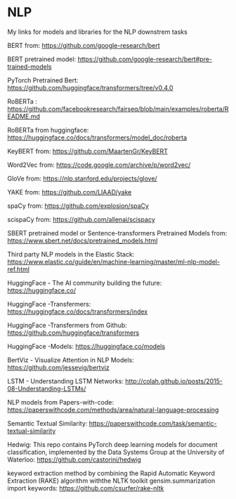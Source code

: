 # NLP

My links for models and libraries for the NLP downstrem tasks


BERT from: https://github.com/google-research/bert

BERT pretrained model: https://github.com/google-research/bert#pre-trained-models

PyTorch Pretrained Bert: https://github.com/huggingface/transformers/tree/v0.4.0

RoBERTa : https://github.com/facebookresearch/fairseq/blob/main/examples/roberta/README.md

RoBERTa from huggingface: https://huggingface.co/docs/transformers/model_doc/roberta

KeyBERT from: https://github.com/MaartenGr/KeyBERT

Word2Vec from: https://code.google.com/archive/p/word2vec/

GloVe from: https://nlp.stanford.edu/projects/glove/

YAKE from: https://github.com/LIAAD/yake

spaCy from: https://github.com/explosion/spaCy

scispaCy from: https://github.com/allenai/scispacy

SBERT pretrained model or Sentence-transformers Pretrained Models from: https://www.sbert.net/docs/pretrained_models.html

Third party NLP models in the Elastic Stack: https://www.elastic.co/guide/en/machine-learning/master/ml-nlp-model-ref.html

HuggingFace - The AI community building the future: https://huggingface.co/

HuggingFace -Transfermers: https://huggingface.co/docs/transformers/index

HuggingFace -Transfermers from Github: https://github.com/huggingface/transformers

HuggingFace -Models: https://huggingface.co/models

BertViz - Visualize Attention in NLP Models: https://github.com/jessevig/bertviz

LSTM - Understanding LSTM Networks: http://colah.github.io/posts/2015-08-Understanding-LSTMs/

NLP models from Papers-with-code: https://paperswithcode.com/methods/area/natural-language-processing

Semantic Textual Similarity: https://paperswithcode.com/task/semantic-textual-similarity

Hedwig: This repo contains PyTorch deep learning models for document classification, implemented by the Data Systems Group at the University of Waterloo: https://github.com/castorini/hedwig

keyword extraction method by combining the Rapid Automatic Keyword Extraction (RAKE) algorithm withthe NLTK toolkit
gensim.summarization import keywords: https://github.com/csurfer/rake-nltk
